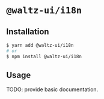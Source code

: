 # `@waltz-ui/i18n`

## Installation

```sh
$ yarn add @waltz-ui/i18n
# or
$ npm install @waltz-ui/i18n
```

## Usage

TODO: provide basic documentation. 
